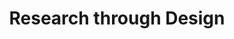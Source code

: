 ---
title: Research through Design
layout: default
year: 2017
authors: [ Pieter Jan Stappers, Elisa Giaccardi ]
tags: [ Methods, Research through Design ]
citation: "Stappers, P. J., & Giaccardi, E. (2017). Research through Design. In M. Soegaard, & R. Friis-Dam (Eds.), The Encyclopedia of Human-Computer Interaction (2nd ed., pp. 1-94). The Interaction Design Foundation. (Read Chapter 43 “Research through Design” from 43.1–43.1.15)."
type: Book Chapter
links: [
  https://www.interaction-design.org/literature/book/the-encyclopedia-of-human-computer-interaction-2nd-ed/research-through-design,
  assets/readings/2007-research-through-design.pdf
]
link_descriptions: [Chapter 43, PDF]
---
